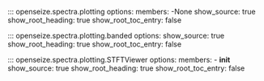 ::: openseize.spectra.plotting
    options:
        members:
            -None
        show_source:
            true
        show_root_heading:
            true
        show_root_toc_entry:
            false

::: openseize.spectra.plotting.banded
    options:
        show_source:
            true
        show_root_heading:
            true
        show_root_toc_entry:
            false

::: openseize.spectra.plotting.STFTViewer
    options:
        members:
            - __init__
        show_source:
            true
        show_root_heading:
            true
        show_root_toc_entry:
            false



